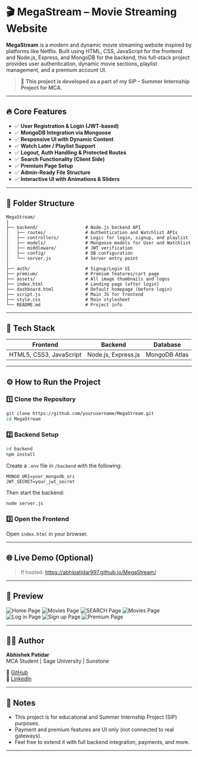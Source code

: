 # 🎬 MegaStream – Movie Streaming Website

**MegaStream** is a modern and dynamic movie streaming website inspired by platforms like Netflix. Built using HTML, CSS, JavaScript for the frontend and Node.js, Express, and MongoDB for the backend, this full-stack project provides user authentication, dynamic movie sections, playlist management, and a premium account UI.

> 📌 **This project is developed as a part of my SIP – Summer Internship Project for MCA.**

---

## 🔥 Core Features

- ✅ **User Registration & Login (JWT-based)**
- ✅ **MongoDB Integration via Mongoose**
- ✅ **Responsive UI with Dynamic Content**
- ✅ **Watch Later / Playlist Support**
- ✅ **Logout, Auth Handling & Protected Routes**
- ✅ **Search Functionality (Client Side)**
- ✅ **Premium Page Setup**
- ✅ **Admin-Ready File Structure**
- ✅ **Interactive UI with Animations & Sliders**

---

## 🧩 Folder Structure

```
MegaStream/
│
├── backend/                  # Node.js backend API
│   ├── routes/               # Authentication and Watchlist APIs
│   ├── controllers/          # Logic for login, signup, and playlist
│   ├── models/               # Mongoose models for User and Watchlist
│   ├── middleware/           # JWT verification
│   ├── config/               # DB configuration
│   └── server.js             # Server entry point
│
├── auth/                     # Signup/Login UI
├── premium/                  # Premium features/cart page
├── assets/                   # All image thumbnails and logos
├── index.html                # Landing page (after login)
├── dashboard.html            # Default homepage (before login)
├── script.js                 # Main JS for frontend
├── style.css                 # Main stylesheet
└── README.md                 # Project info
```


---

## 🧠 Tech Stack

| Frontend | Backend | Database |
|----------|---------|----------|
| HTML5, CSS3, JavaScript | Node.js, Express.js | MongoDB Atlas |

---

## ⚙️ How to Run the Project

### 1️⃣ Clone the Repository
```bash
git clone https://github.com/yourusername/MegaStream.git
cd MegaStream
```

### 2️⃣ Backend Setup
```bash
cd backend
npm install
```

Create a `.env` file in `/backend` with the following:
```env
MONGO_URI=your_mongodb_uri
JWT_SECRET=your_jwt_secret
```

Then start the backend:
```bash
node server.js
```

### 3️⃣ Open the Frontend
Open `index.html` in your browser.

---

## 🌐 Live Demo (Optional)
> If hosted:
https://abhipatidar997.github.io/MegaStream/

---

## 📸 Preview

![Home Page](assets/Thumbnail/1.png)
![Movies Page](assets/Thumbnail/2.png)
![SEARCH Page](assets/Thumbnail/4.png)
![Movies Page](assets/Thumbnail/3.png)
![Log in Page](assets/Thumbnail/6.png)
![Sign up Page](assets/Thumbnail/7.png)
![Premium Page](assets/Thumbnail/5.png)



---

## 👨‍💻 Author

**Abhishek Patidar**  
MCA Student | Sage University  | Sunstone

🔗 [GitHub](https://github.com/abhishekpatidar)  
🔗 [LinkedIn](https://linkedin.com/in/abhishekpatidar997)

---

## 📌 Notes

- This project is for educational and Summer Internship Project (SIP) purposes.
- Payment and premium features are UI only (not connected to real gateways).
- Feel free to extend it with full backend integration, payments, and more.

---

